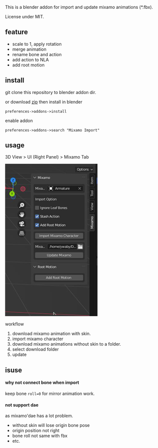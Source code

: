 This is a blender addon for import and update mixamo animations (*.fbx).  

License under MIT.

## feature
- scale to 1, apply rotation
- merge animation
- rename bone and action
- add action to NLA
- add root motion

## install
git clone this repository to blender addon dir.

or download [zip](https://github.com/ywaby/mixamo2bl/archive/refs/heads/master.zip) then install in blender
```
preferences->addons->install
```

enable addon 
```
preferences->addons->search "Mixamo Import"
```

## usage
3D View > UI (Right Panel) > Mixamo Tab  

![screenshot](./screenshot.jpg)


workflow
1. download mixamo animation with skin.
2. import mixamo character 
3. download mixamo animations without skin to a folder.
4. select download folder
5. update

<!-- 
## TODO
- remove root motion from current action
- conect bone and set roll =0 then recalc animation
- fix armature as a ops
- json preset for rename bone 
- auto test with task
- add github sponars
- add control rig shape
BUG
 -->

## isuse
#### why not connect bone when import
keep bone `roll=0` for mirror animation work.

#### not support dae
as mixamo'dae has a lot problem.
- without skin will lose origin bone pose
- origin position not right
- bone roll not same with fbx 
- etc.